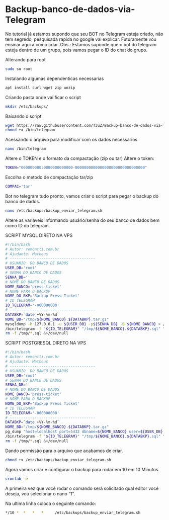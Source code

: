 # Backup-banco-de-dados-via-Telegram





No tutorial já estamos supondo que seu BOT no Telegram esteja criado, não tem segredo, pesquisada rapida no google vai explicar.
Futuramente vou ensinar aqui a como criar. 
Obs.: Estamos suponde que o bot do telegram esteja dentro de um grupo, pois vamos pegar o ID do chat do grupo.






Alterando para root

```bash
sudo su root
```

Instalando algumas dependenticas necessarias


```bash
apt install curl wget zip unzip
```

Criando pasta onde vai ficar o script

```bash
mkdir /etc/backups/
```

Baixando o script

```bash
wget https://raw.githubusercontent.com/T3uZ/Backup-banco-de-dados-via-Telegram/main/telegram -O /bin/telegram
chmod +x /bin/telegram
```
Acessando o arquivo para modificar com os dados necessarios

```bash
nano /bin/telegram
```

Altere o TOKEN e o formato da compactação (zip ou tar)
Altere o token:

```bash
TOKEN="000000000:0000000000000-0000000000000000000000000000000"
```
Escolha o metodo de compactação tar/zip

```bash
COMPAC='tar'
```

Bot no telegram tudo pronto, vamos criar o script para pegar o backup do banco de dados.

```bash
nano /etc/backups/backup_enviar_telegram.sh
```
Altere as variáveis informando usuário/senha do seu banco de dados bem como ID do telegram.

SCRIPT MYSQL DIRETO NA VPS

```bash
#!/bin/bash
# Autor: remontti.com.br
# Ajudante: Matheus
# --------------------------------------
# USUARIO  DO BANCO DE DADOS
USER_DB='root'
# SENHA DO BANCO DE DADOS
SENHA_DB=''
# NOME DO BANCO DE DADOS
NOME_BANCO='press-ticket'
# NOME PARA O BACKUP
NOME_DO_BKP='Backup Press Ticket'
# ID TELEGRAM
ID_TELEGRAM='-000000000'
# --------------------------------------
DATABKP=`date +%Y-%m-%d`
NOME_BD="/tmp/${NOME_BANCO}.${DATABKP}.tar.gz"
mysqldump -h 127.0.0.1 -u ${USER_DB} -p${SENHA_DB} -B ${NOME_BANCO} > /tmp/${NOME_BANCO}.${DATABKP}.sql 
/bin/telegram -f "${ID_TELEGRAM}" "/tmp/${NOME_BANCO}.${DATABKP}.sql" "${NOME_DO_BKP}" "${NOME_BANCO}" &>/dev/null
rm -f /tmp/*.sql &>/dev/null
```
SCRIPT POSTGRESQL DIRETO NA VPS

```bash
#!/bin/bash
# Autor: remontti.com.br
# Ajudante: Matheus
# --------------------------------------
# USUARIO  DO BANCO DE DADOS
USER_DB='root'
# SENHA DO BANCO DE DADOS
SENHA_DB=''
# NOME DO BANCO DE DADOS
NOME_BANCO='press-ticket'
# NOME PARA O BACKUP
NOME_DO_BKP='Backup Press Ticket'
# ID TELEGRAM
ID_TELEGRAM='-000000000'
# --------------------------------------
DATABKP=`date +%Y-%m-%d`
NOME_BD="/tmp/${NOME_BANCO}.${DATABKP}.tar.gz"
pg_dump "host=localhost port=5432 dbname=${NOME_BANCO} user=${USER_DB} password=${SENHA_DB}" > /tmp/${NOME_BANCO}.${DATABKP}.sql 
/bin/telegram -f "${ID_TELEGRAM}" "/tmp/${NOME_BANCO}.${DATABKP}.sql" "${NOME_DO_BKP}" "${NOME_BANCO}" &>/dev/null
rm -f /tmp/*.sql &>/dev/null
```

Dando permissão para o arquivo que acabamos de criar.

```bash
chmod +x /etc/backups/backup_enviar_telegram.sh
```

Agora vamos criar e configurar o backup para rodar em 10 em 10 Minutos.

```bash
crontab -e
```
A primeira vez que você rodar o comando será solicitado qual editor você deseja, vou selecionar o nano “1”.

Na ultima linha coloca o seguinte comando:

```bash
*/10 *  *   *   *     /etc/backups/backup_enviar_telegram.sh
```

